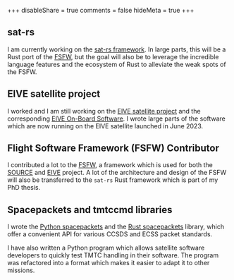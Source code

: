 +++
disableShare = true
comments = false
hideMeta = true
+++

## sat-rs

I am currently working on the
[sat-rs framework](https://documentation.irs.uni-stuttgart.de/sat-rs.html). In large parts,
this will be a Rust port of the [FSFW](#flight-softwre-framework-fsfw-contributor), but the goal
will also be to leverage the incredible language features and the ecosystem of Rust to alleviate
the weak spots of the FSFW.

## EIVE satellite project

I worked and I am still working on the
[EIVE satellite project](https://www.irs.uni-stuttgart.de/en/research/satellitetechnology-and-instruments/smallsatelliteprogram/EIVE/)
and the corresponding [EIVE On-Board Software](https://egit.irs.uni-stuttgart.de/eive/eive-obsw/).
I wrote large parts of the software which are now running on the EIVE satellite launched in June 2023.

## Flight Software Framework (FSFW) Contributor

I contributed a lot to the [FSFW](https://documentation.irs.uni-stuttgart.de/index.html), a
framework which is used for both the [SOURCE](https://www.ksat-stuttgart.de/en/our-projects/source/)
and [EIVE](https://www.irs.uni-stuttgart.de/en/research/satellitetechnology-and-instruments/smallsatelliteprogram/EIVE/) project.
A lot of the architecture and design of the FSFW will also be transferred to the `sat-rs` Rust
framework which is part of my PhD thesis.

## Spacepackets and tmtccmd libraries

I wrote the [Python spacepackets](https://github.com/us-irs/spacepackets-py) and the
[Rust spacepackets](https://github.com/us-irs/spacepackets-rs) library, which offer a convenient
API for various CCSDS and ECSS packet
standards.

I have also written a Python program which allows satellite software developers to quickly
test TMTC handling in their software. The program was refactored into a format which makes it
easier to adapt it to other missions.
